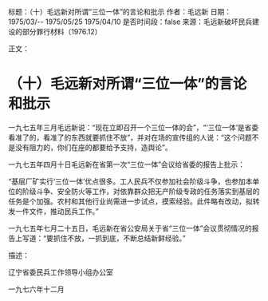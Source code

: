 标题：（十）毛远新对所谓“三位一体”的言论和批示
作者：毛远新
日期：1975/03/-- 1975/05/25 1975/04/10
是否时间段：false
来源：毛远新破坏民兵建设的部分罪行材料（1976.12）

正文：

# （十）毛远新对所谓“三位一体”的言论和批示

一九七五年三月毛远新说：“现在立即召开一个三位一体的会”，“‘三位一体’是省委看准了的，看准了的东西就要抓住不放”，并对在场的宣传组的人说：“这个问题不是没有阻力的，你们在座的都要给予支持，造舆论”。

一九七五年四月十日毛远新在省第一次“三位一体”会议给省委的报告上批示：

“基层厂矿实行‘三位一体’优点很多。工人民兵不仅参加社会阶级斗争，也参加本单位的阶级斗争、安全防火等工作，对依靠群众把无产阶级专政的任务落实到基层的任务是个加强。农村和其他行业尚需进一步试点，摸索经验。此件略有改动，拟转发一件文件，推动民兵工作。”

一九七五年七月二十五日，毛远新在省公安局关于省“三位一体”会议贯彻情况的报告上写道：“要抓住不放，一抓到底，不断总结新鲜经验。”

描述：

辽宁省委民兵工作领导小组办公室

一九七六年十二月

